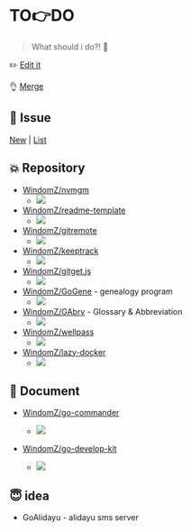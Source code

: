 # TO:point_right:DO

> What should i do?! :pushpin:

:pencil2: [Edit it](https://github.com/WindomZ/todo/edit/master/README.md)

:ok_hand: [Merge](https://github.com/WindomZ/todo/compare/gh-pages...master?expand=1)

## :pill: Issue

[New](https://github.com/WindomZ/todo/issues/new) | [List](https://github.com/WindomZ/todo/issues)

## :collision: Repository

- [WindomZ/nvmgm](https://github.com/WindomZ/nvmgm)
  - ![](https://img.shields.io/badge/Progress-10%25-orange.svg)
- [WindomZ/readme-template](https://github.com/WindomZ/readme-template)
  - ![](https://img.shields.io/badge/Progress-50%25-blue.svg)
- [WindomZ/gitremote](https://github.com/WindomZ/gitremote)
  - ![](https://img.shields.io/badge/Progress-0%25-orange.svg)
- [WindomZ/keeptrack](https://github.com/WindomZ/keeptrack)
  - ![](https://img.shields.io/badge/Progress-0%25-orange.svg)
- [WindomZ/gitget.js](https://github.com/WindomZ/gitget.js)
  - ![](https://img.shields.io/badge/Progress-0%25-orange.svg)
- [WindomZ/GoGene](https://github.com/WindomZ/GoGene) - genealogy program
  - ![](https://img.shields.io/badge/Progress-0%25-orange.svg)
- [WindomZ/GAbrv](https://github.com/WindomZ/GAbrv) - Glossary & Abbreviation
  - ![](https://img.shields.io/badge/Progress-0%25-orange.svg)
- [WindomZ/wellpass](https://github.com/WindomZ/wellpass)
  - ![](https://img.shields.io/badge/Progress-10%25-orange.svg)
- [WindomZ/lazy-docker](https://github.com/WindomZ/lazy-docker)
  - ![](https://img.shields.io/badge/Progress-15%25-orange.svg)

## :page_with_curl: Document

- [WindomZ/go-commander](https://github.com/WindomZ/go-commander)
  - ![](https://img.shields.io/badge/Progress-20%25-orange.svg)

- [WindomZ/go-develop-kit](https://github.com/WindomZ/go-develop-kit)
  - ![](https://img.shields.io/badge/Progress-30%25-yellow.svg)

## :innocent: idea

- GoAlidayu - alidayu sms server
